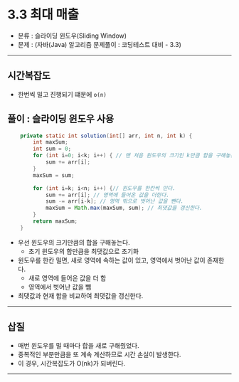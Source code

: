 
# 3.3 최대 매출

- 분류 : 슬라이딩 윈도우(Sliding Window)
- 문제 : (자바(Java) 알고리즘 문제풀이 : 코딩테스트 대비 - 3.3)

---

## 시간복잡도
- 한번씩 밀고 진행되기 떄문에 `o(n)`

## 풀이 : 슬라이딩 윈도우 사용
```java
    private static int solution(int[] arr, int n, int k) {
        int maxSum;
        int sum = 0;
        for (int i=0; i<k; i++) { // 맨 처음 윈도우의 크기인 k만큼 합을 구해놓는다.
            sum += arr[i];
        }
        maxSum = sum;

        for (int i=k; i<n; i++) {// 윈도우를 한칸씩 민다.
            sum += arr[i]; // 영역에 들어온 값을 더한다.
            sum -= arr[i-k]; // 영역 밖으로 벗어난 값을 뺀다.
            maxSum = Math.max(maxSum, sum); // 최댓값을 갱신한다.
        }
        return maxSum;
    }
```
- 우선 윈도우의 크기만큼의 합을 구해놓는다.
  - 초기 윈도우의 합만큼을 최댓값으로 초기화
- 윈도우를 한칸 밀면, 새로 영역에 속하는 값이 있고, 영역에서 벗어난 값이 존재한다.
  - 새로 영역에 들어온 값을 더 함
  - 영역에서 벗어난 값을 뺌
- 최댓값과 현재 합을 비교하여 최댓값을 갱신한다.


---

## 삽질
- 매번 윈도우를 밀 때마다 합을 새로 구해줬었다.
- 중복적인 부분만큼을 또 계속 계산하므로 시간 손실이 발생한다.
- 이 경우, 시간복잡도가 O(nk)가 되버린다.

---
